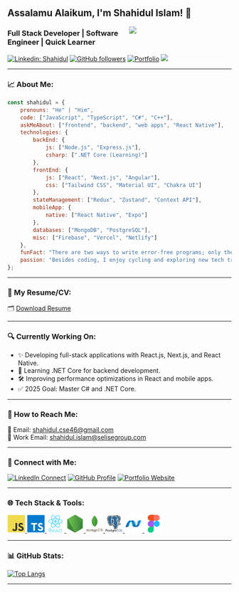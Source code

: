 ## Assalamu Alaikum, I'm Shahidul Islam! 👋

<img align='right' src="https://media.giphy.com/media/M9gbBd9nbDrOTu1Mqx/giphy.gif" width="230">

### Full Stack Developer | Software Engineer | Quick Learner

[![Linkedin: Shahidul](https://img.shields.io/badge/-Shahidul-blue?style=flat-square&logo=Linkedin&logoColor=white&link=https://www.linkedin.com/in/shahid-ul/)](https://www.linkedin.com/in/shahid-ul/)
[![GitHub followers](https://img.shields.io/github/followers/shahidul5?label=Follow&style=social)](https://github.com/shahidul5)
[![Portfolio](https://img.shields.io/badge/Portfolio-46a2f1.svg?&style=flat-square&logo=Google-Chrome&logoColor=white&link=https://shahidul.me)](https://shahidul.me)
![](https://visitor-badge.glitch.me/badge?page_id=shahidul5.shahidul5)

---

### 📈 About Me:

```javascript
const shahidul = {
    pronouns: "He" | "Him",
    code: ["JavaScript", "TypeScript", "C#", "C++"],
    askMeAbout: ["frontend", "backend", "web apps", "React Native"],
    technologies: {
        backEnd: {
            js: ["Node.js", "Express.js"],
            csharp: [".NET Core (Learning)"]
        },
        frontEnd: {
            js: ["React", "Next.js", "Angular"],
            css: ["Tailwind CSS", "Material UI", "Chakra UI"]
        },
        stateManagement: ["Redux", "Zustand", "Context API"],
        mobileApp: {
            native: ["React Native", "Expo"]
        },
        databases: ["MongoDB", "PostgreSQL"],
        misc: ["Firebase", "Vercel", "Netlify"]
    },
    funFact: "There are two ways to write error-free programs; only the third one works.",
    passion: "Besides coding, I enjoy cycling and exploring new tech trends."
};
```

---

### 📄 My Resume/CV:

🗂 [Download Resume](https://drive.google.com/file/d/your_resume_link/view)

---

### 🔍 Currently Working On:

- ✨ Developing full-stack applications with React.js, Next.js, and React Native.
- 🌟 Learning .NET Core for backend development.
- 🛠 Improving performance optimizations in React and mobile apps.
- ✅ 2025 Goal: Master C# and .NET Core.

---

### 📧 How to Reach Me:

📩 Email: shahidul.cse46@gmail.com  
📩 Work Email: shahidul.islam@selisegroup.com  

---

### 🚀 Connect with Me:

[![LinkedIn Connect](https://img.shields.io/badge/%20-Connect-black?color=14171A&labelColor=212121&logo=linkedin&logoColor=ffffff)](https://www.linkedin.com/in/shahidul-islam/)
[![GitHub Profile](https://img.shields.io/badge/%20-GitHub-black?color=24292e&labelColor=181717&logo=github&logoColor=ffffff)](https://github.com/shahidul5)
[![Portfolio Website](https://img.shields.io/badge/Portfolio-My%20Website-brightgreen?style=flat-square)](https://shahidul.me)

---

### 🌐 Tech Stack & Tools:

<p align="left">
<a href="https://developer.mozilla.org/en-US/docs/Web/JavaScript" target="_blank"> <img src="https://raw.githubusercontent.com/devicons/devicon/master/icons/javascript/javascript-original.svg" alt="javascript" width="40" height="40"/> </a>
<a href="https://www.typescriptlang.org/" target="_blank"> <img src="https://raw.githubusercontent.com/devicons/devicon/master/icons/typescript/typescript-original.svg" alt="typescript" width="40" height="40"/> </a>
<a href="https://reactjs.org/" target="_blank"> <img src="https://raw.githubusercontent.com/devicons/devicon/master/icons/react/react-original-wordmark.svg" alt="react" width="40" height="40"/> </a>
<a href="https://nodejs.org/" target="_blank"> <img src="https://raw.githubusercontent.com/devicons/devicon/master/icons/nodejs/nodejs-original.svg" alt="nodejs" width="40" height="40"/> </a>
<a href="https://www.mongodb.com/" target="_blank"> <img src="https://raw.githubusercontent.com/devicons/devicon/master/icons/mongodb/mongodb-original-wordmark.svg" alt="mongodb" width="40" height="40"/> </a>
<a href="https://www.postgresql.org/" target="_blank"> <img src="https://raw.githubusercontent.com/devicons/devicon/master/icons/postgresql/postgresql-original-wordmark.svg" alt="postgresql" width="40" height="40"/> </a>
<a href="https://dotnet.microsoft.com/" target="_blank"> <img src="https://raw.githubusercontent.com/devicons/devicon/master/icons/dot-net/dot-net-original.svg" alt="dotnet" width="40" height="40"/> </a>
<a href="https://www.figma.com/" target="_blank"> <img src="https://raw.githubusercontent.com/devicons/devicon/master/icons/figma/figma-original.svg" alt="figma" width="40" height="40"/> </a>
</p>

---

### 📊 GitHub Stats:

<!-- <img width="550" alt="Shahidul's GitHub Stats" src="https://github-readme-stats.vercel.app/api?username=shahidul5&show_icons=true&theme=radical"/> -->

<!-- [![Top Langs](https://github-readme-stats.vercel.app/api/top-langs/?username=shahidul5&layout=compact&theme=radical)](https://github.com/shahidul5) -->
[![Top Langs](https://github-readme-stats.vercel.app/api/top-langs/?username=shahidul5&layout=compact&langs_count=10&theme=radical)](https://github.com/shahidul5)


---

